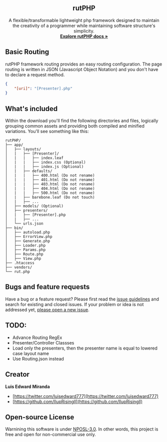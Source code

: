<h2 align="center"> <b>rutPHP</b> </h2>
<p align="center">
    A flexible/transformable lightweight php framework designed to maintain the creativity of a programmer while maintaining software structure's simplicity.
    <br>
    <a href="bin/docs/README.md"><b>Explore rutPHP docs »</b></a>
</p>

## Basic Routing
rutPHP framework routing provides an easy routing configuration. The page routing is written in JSON (Javascript Object Notation) and you don't have to declare a request method.

```json
{
    "[uri]": "[Presenter].php"
}
```


## What's included
Within the download you'll find the following directories and files, logically grouping common assets and providing both compiled and minified variations. You'll see something like this:
```
rutPHP/
├── app/
│   ├── layouts/
│   |   ├── [Presenter]/
│   |   |   ├── index.leaf
│   |   |   ├── index.css (Optional)
│   |   |   ├── index.js (Optional)
│   |   ├── defaults/
│   |   |   ├── 400.html (Do not rename)
│   |   |   ├── 401.html (Do not rename)
│   |   |   ├── 403.html (Do not rename)
│   |   |   ├── 404.html (Do not rename)
│   |   |   ├── 500.html (Do not rename)
│   |   ├── barebone.leaf (Do not touch)
│   |   ├── ...
│   ├── models/ (Optional)
│   ├── presenters/
│   |   ├── [Presenter].php
│   |   ├── ...
│   └── urls.json
├── bin/
│   ├── autoload.php
│   ├── ErrorView.php
│   ├── Generate.php
│   ├── Loader.php
│   ├── Params.php
│   ├── Route.php
│   ├── View.php
├── .htaccess
├── vendors/
└── rut.php
```
## Bugs and feature requests
Have a bug or a feature request? Please first read the [issue guidelines](#) and search for existing and closed issues. If your problem or idea is not addressed yet, [please open a new issue](#).

## TODO:
* Advance Routing RegEx
* Presenter/Controller Classses
* Load only the presenters, then the presenter name is equal to lowered case layout name
* Use Routing.json instead

## Creator
**Luis Edward Miranda**
* [https://twitter.com/luisedward777](https://twitter.com/luisedward777)
* [https://github.com/llupRisingll](https://github.com/llupRisingll)

## Open-source License
Warnining this software is under [NPOSL-3.0](License). In other words, this project is free and open for non-commercial use only.